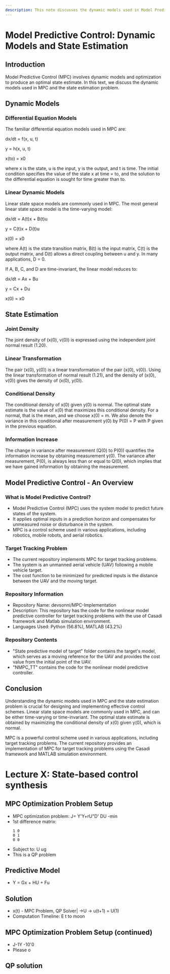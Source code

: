 ```yaml
---
description: This note discusses the dynamic models used in Model Predictive Control (MPC) and the state estimation problem, as well as the optimization problem setup and predictive model for MPC. It also provides an overview of MPC and its implementation for target tracking problems using the Casadi framework and MATLAB simulation environment. Finally, it covers the QP solution for the MPC optimization problem.
---
```

# Model Predictive Control: Dynamic Models and State Estimation

## Introduction
Model Predictive Control (MPC) involves dynamic models and optimization to produce an optimal state estimate. In this text, we discuss the dynamic models used in MPC and the state estimation problem.

## Dynamic Models
### Differential Equation Models
The familiar differential equation models used in MPC are:

dx/dt = f(x, u, t)

y = h(x, u, t)

x(to) = x0

where x is the state, u is the input, y is the output, and t is time. The initial condition specifies the value of the state x at time = to, and the solution to the differential equation is sought for time greater than to.

### Linear Dynamic Models
Linear state space models are commonly used in MPC. The most general linear state space model is the time-varying model:

dx/dt = A(t)x + B(t)u

y = C(t)x + D(t)u

x(0) = x0

where A(t) is the state transition matrix, B(t) is the input matrix, C(t) is the output matrix, and D(t) allows a direct coupling between u and y. In many applications, D = 0.

If A, B, C, and D are time-invariant, the linear model reduces to:

dx/dt = Ax + Bu

y = Cx + Du

x(0) = x0

## State Estimation
### Joint Density
The joint density of (x(0), v(0)) is expressed using the independent joint normal result (1.20).

### Linear Transformation
The pair (x(0), y(0)) is a linear transformation of the pair (x(0), v(0)). Using the linear transformation of normal result (1.21), and the density of (x(0), v(0)) gives the density of (x(0), y(0)).

### Conditional Density
The conditional density of x(0) given y(0) is normal. The optimal state estimate is the value of x(0) that maximizes this conditional density. For a normal, that is the mean, and we choose x(0) = m. We also denote the variance in this conditional after measurement y(0) by P(0) = P with P given in the previous equation.

### Information Increase
The change in variance after measurement (Q(0) to P(0)) quantifies the information increase by obtaining measurement y(0). The variance after measurement, P(0), is always less than or equal to Q(0), which implies that we have gained information by obtaining the measurement.

## Model Predictive Control - An Overview
### What is Model Predictive Control?
- Model Predictive Control (MPC) uses the system model to predict future states of the system.
- It applies optimal inputs in a prediction horizon and compensates for unmeasured noise or disturbance in the system.
- MPC is a control scheme used in various applications, including robotics, mobile robots, and aerial robotics.

### Target Tracking Problem
- The current repository implements MPC for target tracking problems.
- The system is an unmanned aerial vehicle (UAV) following a mobile vehicle target.
- The cost function to be minimized for predicted inputs is the distance between the UAV and the moving target.

### Repository Information
- Repository Name: devsonni/MPC-Implementation
- Description: This repository has the code for the nonlinear model predictive controller for target tracking problems with the use of Casadi framework and Matlab simulation environment.
- Languages Used: Python (56.8%), MATLAB (43.2%)

### Repository Contents
- "State predictive model of target" folder contains the target's model, which serves as a moving reference for the UAV and provides the cost value from the initial point of the UAV.
- "NMPC_TT" contains the code for the nonlinear model predictive controller.

## Conclusion
Understanding the dynamic models used in MPC and the state estimation problem is crucial for designing and implementing effective control schemes. Linear state space models are commonly used in MPC, and can be either time-varying or time-invariant. The optimal state estimate is obtained by maximizing the conditional density of x(0) given y(0), which is normal.

MPC is a powerful control scheme used in various applications, including target tracking problems. The current repository provides an implementation of MPC for target tracking problems using the Casadi framework and MATLAB simulation environment.

# Lecture X: State-based control synthesis

## MPC Optimization Problem Setup
- MPC optimization problem: J= Y'Y+rU"D' DU -min
- 1st difference matrix: 
  ```
  1 0
  0 1
  0 0
  ```
- Subject to: U  ug
- This is a QP problem

## Predictive Model
- Y = Gx + HU + Fu

## Solution
- x(t) - MPC Problem, QP Solver| ->U -> u(t+1) = U(1)
- Computation Timeline: E t to moon

## MPC Optimization Problem Setup (continued)
- J-1Y -10'0
- Please o

## QP solution